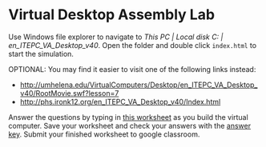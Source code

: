 Virtual Desktop Assembly Lab
============================

Use Windows file explorer to navigate to *This PC | Local disk C: | en_ITEPC_VA_Desktop_v40*. Open the folder and double click `index.html` to start the simulation.

OPTIONAL: You may find it easier to visit one of the following links instead:   
+ http://umhelena.edu/VirtualComputers/Desktop/en_ITEPC_VA_Desktop_v40/RootMovie.swf?lesson=7
+ http://phs.ironk12.org/en_ITEPC_VA_Desktop_v40/Index.html

Answer the questions by typing in [this worksheet](https://github.com/APCSPrinciples/APCSPrinciples.github.io/blob/master/Worksheets/VirtualDesktopAssembly.docx?raw=true) as you build the virtual computer. Save your worksheet and check your answers with the [answer key](https://github.com/APCSPrinciples/APCSPrinciples.github.io/blob/master/Worksheets/VirtualDesktopAssemblyKey.docx?raw=true). Submit your finished worksheet to google classroom.
